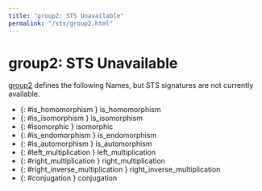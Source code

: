 ```yaml
---
title: "group2: STS Unavailable"
permalink: "/sts/group2.html"
---
```


# group2: STS Unavailable


[group2](/cd/group2)
defines the following Names, but STS signatures are not currently available.


 *  {: #is_homomorphism } is_homomorphism
 *  {: #is_isomorphism } is_isomorphism
 *  {: #isomorphic } isomorphic
 *  {: #is_endomorphism } is_endomorphism
 *  {: #is_automorphism } is_automorphism
 *  {: #left_multiplication } left_multiplication
 *  {: #right_multiplication } right_multiplication
 *  {: #right_inverse_multiplication } right_inverse_multiplication
 *  {: #conjugation } conjugation